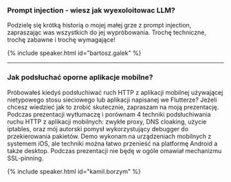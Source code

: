 ### Prompt injection - wiesz jak wyexoloitowac LLM?

Podzielę się krótką historią o mojej małej grze z prompt injection, zapraszając was wszystkich do jej wypróbowania.
Trochę techniczne, trochę zabawne i trochę wymagające!


{% include speaker.html id="bartosz.galek" %}

---

### Jak podsłuchać oporne aplikacje mobilne?

Próbowałeś kiedyś podsłuchiwać ruch HTTP z aplikacji mobilnej używającej nietypowego stosu sieciowego lub aplikacji
napisanej we Flutterze? Jeżeli chcesz wiedzieć jak to zrobić skutecznie, zapraszam na moją prezentację. Podczas
prezentacji wytłumaczę i porównam 4 techniki podsłuchiwania ruchu HTTP z aplikacji mobilnych: zwykłe proxy, DNS
cloaking, użycie iptables, oraz mój autorski pomysł wykorzystujący debugger do przekierowania pakietów. Demo wykonam na
urządzeniach mobilnych z systemem iOS, ale techniki można łatwo przenieść na platformę Android a także desktop. Podczas
prezentacji nie będę w ogóle omawiał mechanizmu SSL-pinning.

{% include speaker.html id="kamil.borzym" %}